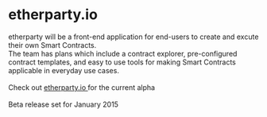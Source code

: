etherparty.io
=============
etherparty will be a front-end application for end-users to create and excute their own Smart Contracts.
<br>
The team has plans which include a contract explorer, pre-configured contract templates, and easy to use tools for making Smart Contracts applicable in everyday use cases.
<br><br>
Check out <a href="http://www.etherparty.io"> etherparty.io </a> for the current alpha
<br><br>
Beta release set for January 2015
